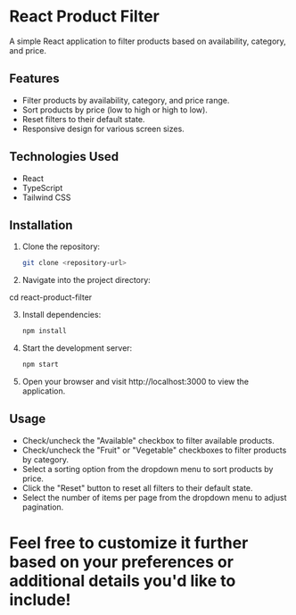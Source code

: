 # React Product Filter

A simple React application to filter products based on availability, category, and price.

## Features

- Filter products by availability, category, and price range.
- Sort products by price (low to high or high to low).
- Reset filters to their default state.
- Responsive design for various screen sizes.

## Technologies Used

- React
- TypeScript
- Tailwind CSS

## Installation

1. Clone the repository:

   ```bash
   git clone <repository-url>

2. Navigate into the project directory:

  cd react-product-filter

3. Install dependencies:

   ```bash
   npm install
   
4. Start the development server:

   ```bash
   npm start

5. Open your browser and visit http://localhost:3000 to view the application.

## Usage
- Check/uncheck the "Available" checkbox to filter available products.
- Check/uncheck the "Fruit" or "Vegetable" checkboxes to filter products by category.
- Select a sorting option from the dropdown menu to sort products by price.
- Click the "Reset" button to reset all filters to their default state.
- Select the number of items per page from the dropdown menu to adjust pagination.

# Feel free to customize it further based on your preferences or additional details you'd like to include!
